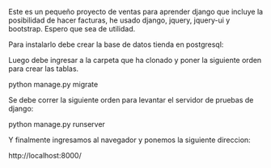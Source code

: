 Este es un pequeño proyecto de ventas para aprender django que incluye la posibilidad de hacer facturas,
he usado django, jquery, jquery-ui y bootstrap. Espero que sea de utilidad.

Para instalarlo debe crear la base de datos tienda en postgresql:


Luego debe ingresar a la carpeta que ha clonado y poner la siguiente orden para crear las tablas.

python manage.py migrate

Se debe correr la siguiente orden para levantar el servidor de pruebas de django:

python manage.py runserver

Y finalmente ingresamos al navegador y ponemos la siguiente direccion:

http://localhost:8000/
